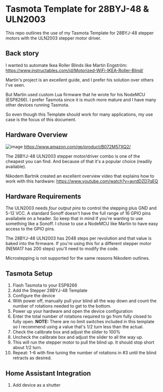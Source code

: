 # Tasmota Template for 28BYJ-48 & ULN2003

This repo outlines the use of my Tasmota Template for 28BYJ-48 stepper motors with the ULN2003 stepper motor driver.

## Back story

I wanted to automate Ikea Roller Blinds like Martin Engström:
https://www.instructables.com/id/Motorized-WiFi-IKEA-Roller-Blind/

Martin's project is an excellent guide, and I prefer his solution over others I've seen. 

But Martin used custom Lua firmware that he wrote for his NodeMCU (ESP8266). I prefer Tasmota since it is much more mature and I have 
many other devices running Tasmota.

So even though this Template should work for many applications, my use case is the focus of this document.

## Hardware Overview

![image](https://images-na.ssl-images-amazon.com/images/I/7115Yl4jXQL._SL1001_.jpg)
https://www.amazon.com/gp/product/B072M57XQ2/

The 28BYJ-48 ULN2003 stepper motor/driver combo is one of the cheapest you can find. And because of that it's a popular choice 
(readily available).

Nikodem Bartnik created an excellent overview video that explains how to work with this hardware:
https://www.youtube.com/watch?v=avrdDZD7qEQ

## Hardware Requirements

The ULN2003 needs *four output pins* to control the stepping plus GND and 5-12 VCC. A standard Sonoff doesn't have the full range of 
16 GPIO pins availabele on a header. So keep that in mind if you're wanting to use something like a Sonoff. I chose to use a NodeMCU 
like Martin to have easy access to the GPIO pins.

The 28BYJ-48 ULN2003 has 2048 steps per revolution and that value is baked into the firmware. If you're using this for a different stepper
motor (NEMA17 has 200 steps) you'll need to modify the code.

Microstepping is not supported for the same reasons Nikodem outlines.

## Tasmota Setup

 1. Flash Tasmota to your ESP8266
 2. Add the Stepper 28BYJ-48 Template
 3. Configure the device
   1. With power off, manually pull your blind all the way down and count the number of rotations needed to get to the bottom.
   2. Power up your hardware and open the device configuration
   3. Enter the total number of rotations required to go from fully closed to fully open. **NOTE:** There are no limit switches included in this template so I recommend using a value that's 1/2 turn less than the actual.
   4. Check the calibrate box and adjust the slider to 100%
   5. Uncheck the calibrate box and adjust the slider to all the way up.
   6. This will run the stepper motor to pull the blind up. It should stop short about 1/2 turn.
   7. Repeat: 1-6 with fine tuning the number of rotations in #3 until the blind retracts as desired.
 
## Home Assistant Integration

 1. Add device as a shutter

